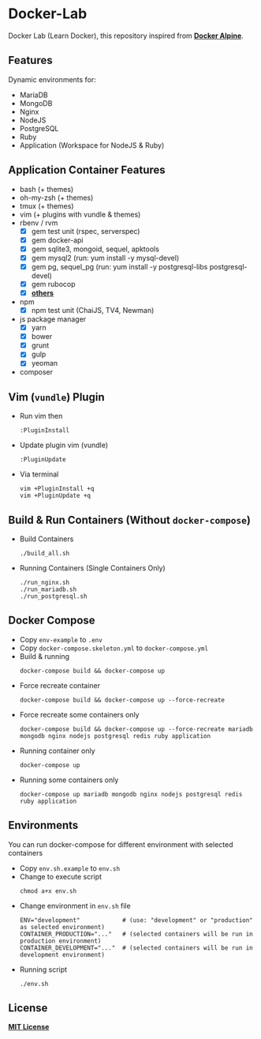 # Docker-Lab
Docker Lab (Learn Docker), this repository inspired from [**Docker Alpine**](https://github.com/bhuisgen/docker-alpine).

## Features
Dynamic environments for:
* MariaDB
* MongoDB
* Nginx
* NodeJS
* PostgreSQL
* Ruby
* Application (Workspace for NodeJS & Ruby)

## Application Container Features
* bash (+ themes)
* oh-my-zsh (+ themes)
* tmux (+ themes)
* vim (+ plugins with vundle & themes)
* rbenv / rvm
  - [X] gem test unit (rspec, serverspec)
  - [X] gem docker-api
  - [X] gem sqlite3, mongoid, sequel, apktools
  - [X] gem mysql2 (run: yum install -y mysql-devel)
  - [X] gem pg, sequel_pg (run: yum install -y postgresql-libs postgresql-devel)
  - [X] gem rubocop
  - [X] [**others**](https://github.com/zeroc0d3/docker-lab/blob/master/application/rootfs/root/Gemfile)
* npm
  - [X] npm test unit (ChaiJS, TV4, Newman)
* js package manager
  - [X] yarn
  - [X] bower
  - [X] grunt
  - [X] gulp
  - [X] yeoman
* composer

## Vim (`vundle`) Plugin
* Run vim then
  ```
  :PluginInstall
  ```
* Update plugin vim (vundle)
  ```
  :PluginUpdate
  ```
* Via terminal
  ```
  vim +PluginInstall +q
  vim +PluginUpdate +q
  ```

## Build & Run Containers (Without `docker-compose`)
* Build Containers
  ```
  ./build_all.sh
  ```
* Running Containers (Single Containers Only)
  ```
  ./run_nginx.sh
  ./run_mariadb.sh
  ./run_postgresql.sh
  ```

## Docker Compose
* Copy `env-example` to `.env`
* Copy `docker-compose.skeleton.yml` to `docker-compose.yml`
* Build & running
  ```
  docker-compose build && docker-compose up
  ```
* Force recreate container
  ```
  docker-compose build && docker-compose up --force-recreate
  ```
* Force recreate some containers only
  ```
  docker-compose build && docker-compose up --force-recreate mariadb mongodb nginx nodejs postgresql redis ruby application
  ```
* Running container only
  ```
  docker-compose up
  ```
* Running some containers only
  ```
  docker-compose up mariadb mongodb nginx nodejs postgresql redis ruby application
  ```

## Environments
You can run docker-compose for different environment with selected containers
* Copy `env.sh.example` to `env.sh`
* Change to execute script
  ```
  chmod a+x env.sh
  ```
* Change environment in `env.sh` file
  ```
  ENV="development"            # (use: "development" or "production" as selected environment)
  CONTAINER_PRODUCTION="..."   # (selected containers will be run in production environment)
  CONTAINER_DEVELOPMENT="..."  # (selected containers will be run in development environment)
  ```
* Running script
  ```
  ./env.sh
  ```

## License
[**MIT License**](https://github.com/zeroc0d3/docker-lab/blob/master/LICENSE)